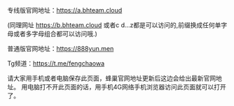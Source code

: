 专线版官网地址：https://a.bhteam.cloud

(同理网址 https://b.bhteam.cloud 或者c d…z都是可以访问的,前缀换成任何单字母或者多字母组合都可以访问哦.)

普通版官网地址：https://888yun.men

Tg频道：https://t.me/fengchaowa

请大家用手机或者电脑保存此页面，蜂巢官网地址更新后这边会给出最新官网地址。
用电脑打不开此页面的话，用手机4G网络手机浏览器访问此页面就可以打开了。
